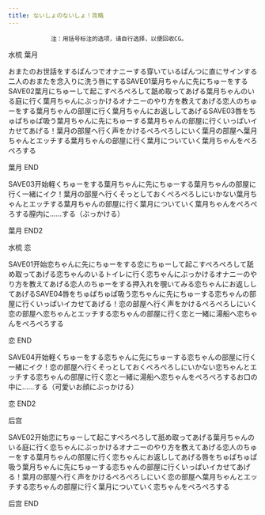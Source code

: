 ```yaml
---
title: ないしょのないしょ！攻略
---
```


                注：用括号标注的选项，请自行选择，以便回收CG。

水梳 葉月

おまたのお世話をするぱんつでオナニーする穿いているぱんつに直にサインする二人のおまたを念入りに洗う唇にするSAVE01葉月ちゃんに先にちゅーをするSAVE02葉月にちゅーして起こすぺろぺろして舐め取ってあげる葉月ちゃんのいる庭に行く葉月ちゃんにぶっかけるオナニーのやり方を教えてあげる恋人のちゅーをする葉月ちゃんの部屋に行く葉月ちゃんにお返ししてあげるSAVE03唇をちゅぱちゅぱ吸う葉月ちゃんに先にちゅーする葉月ちゃんの部屋に行くいっぱいイカせてあげる！葉月の部屋へ行く声をかけるぺろぺろしにいく葉月の部屋へ葉月ちゃんとエッチする葉月ちゃんの部屋に行く葉月についていく葉月ちゃんをぺろぺろする

葉月 END

SAVE03开始軽くちゅーをする葉月ちゃんに先にちゅーする葉月ちゃんの部屋に行く一緒にイク！葉月の部屋へ行くそっとしておくぺろぺろしにいかない葉月ちゃんとエッチする葉月ちゃんの部屋に行く葉月についていく葉月ちゃんをぺろぺろする膣内に……する（ぶっかける）

葉月 END2

水梳 恋

SAVE01开始恋ちゃんに先にちゅーをする恋にちゅーして起こすぺろぺろして舐め取ってあげる恋ちゃんのいるトイレに行く恋ちゃんにぶっかけるオナニーのやり方を教えてあげる恋人のちゅーをする押入れを覗いてみる恋ちゃんにお返ししてあげるSAVE04唇をちゅぱちゅぱ吸う恋ちゃんに先にちゅーする恋ちゃんの部屋に行くいっぱいイカせてあげる！恋の部屋へ行く声をかけるぺろぺろしにいく恋の部屋へ恋ちゃんとエッチする恋ちゃんの部屋に行く恋と一緒に湯船へ恋ちゃんをぺろぺろする

恋 END

SAVE04开始軽くちゅーをする恋ちゃんに先にちゅーする恋ちゃんの部屋に行く一緒にイク！恋の部屋へ行くそっとしておくぺろぺろしにいかない恋ちゃんとエッチする恋ちゃんの部屋に行く恋と一緒に湯船へ恋ちゃんをぺろぺろするお口の中に……する（可愛いお顔にぶっかける）

恋 END2

后宫

SAVE02开始恋にちゅーして起こすぺろぺろして舐め取ってあげる葉月ちゃんのいる庭に行く恋ちゃんにぶっかけるオナニーのやり方を教えてあげる恋人のちゅーをする葉月ちゃんの部屋に行く恋ちゃんにお返ししてあげる唇をちゅぱちゅぱ吸う葉月ちゃんに先にちゅーする恋ちゃんの部屋に行くいっぱいイカせてあげる！葉月の部屋へ行く声をかけるぺろぺろしにいく恋の部屋へ葉月ちゃんとエッチする恋ちゃんの部屋に行く葉月についていく恋ちゃんをぺろぺろする

后宫 END
              
